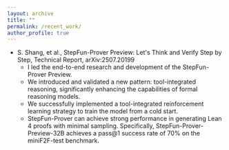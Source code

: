 ```yaml
---
layout: archive
title: ""
permalink: /recent_work/
author_profile: true
---
```


  * S. Shang, et al., StepFun-Prover Preview: Let's Think and Verify Step by Step, Technical Report, arXiv:2507.20199 
      * I led the end-to-end research and development of the StepFun-Prover Preview.
      * We introduced and validated a new pattern: tool-integrated reasoning, significantly enhancing the capabilities of formal reasoning models.
      * We successfully implemented a tool-integrated reinforcement learning strategy to train the model from a cold start.
      * StepFun-Prover can achieve strong performance in generating Lean 4 proofs with minimal sampling. Specifically, StepFun-Prover-Preview-32B achieves a pass@1 success rate of 70% on the miniF2F-test benchmark. 
